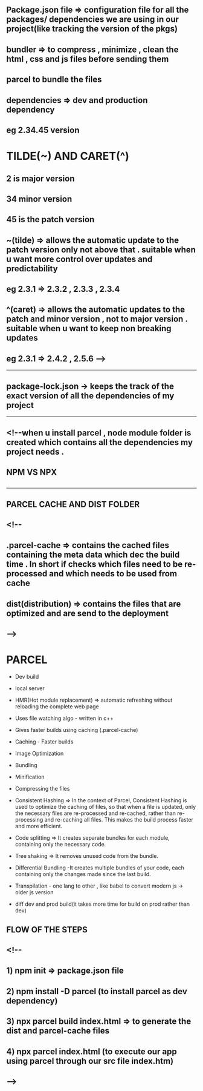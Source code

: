 ## Package.json file => configuration file for all the packages/ dependencies we are using in our project(like tracking the version of the pkgs)

## bundler => to compress , minimize  , clean the html , css and js files before sending them 

## parcel to bundle the files

## dependencies => dev and production dependency

## eg 2.34.45 version

# TILDE(~) AND CARET(^)

## 2 is major version 
## 34 minor version 
## 45 is the patch version

## ~(tilde) => allows the automatic update to the patch version only not above that . suitable when u want more control over updates and predictability 

## eg 2.3.1 => 2.3.2 , 2.3.3 , 2.3.4

## ^(caret) => allows the automatic updates to the patch and minor version , not to major version  . suitable when u want to keep non breaking updates

## eg 2.3.1 => 2.4.2 , 2.5.6 -->
---------------------------------------------------------




## package-lock.json -> keeps the track of the exact version of all the dependencies of my project




---------------------------------------------------------------
## <!-- so its obvious to put package and package lock files onto the git not node modules . coz from both of them i can regenerate node modules -->

## <!-- Even in case you delete the node modules we can regenerate using the "npm install" command using the pkg and pkg-lock json files -->

## <!--when u install parcel , node module folder is created which contains all the dependencies my project needs . 

## <!-- But after installing parcel there are other dependencies that are installed along with parcel , these are the dependencies which my parcel needs , this is called transitive dependency -->


 ## NPM VS NPX 

## <!-- npm is used to install the certain dependency in our project globally  -->

## <!-- npx is used to execute the certain dependency without installing it from npm registry . -->



-----------------------------------------------------------


## PARCEL CACHE AND DIST FOLDER 

## <!-- 

## .parcel-cache => contains the cached files containing the meta data which dec the build time . In short if checks which files need to be re-processed and which needs to be used from cache 

## dist(distribution) => contains the files that are optimized and are send to the deployment



## -->


## <!-- Its preferable to install react and react dom using npm to our node module instead of using cdn links as its the costly operation , includes network calls and can raise issue with changing version  -->



# PARCEL 
- Dev build 
- local server
- HMR(Hot module replacement) => automatic refreshing
without reloading the complete web page
- Uses file watching algo - written in c++
- Gives faster builds using caching (.parcel-cache) 
- Caching - Faster builds
- Image Optimization
- Bundling
- Minification
- Compressing the files
- Consistent Hashing => In the context of Parcel, Consistent Hashing is used to optimize the caching of files, so that when a file is updated, only the necessary files are re-processed and re-cached, rather than re-processing and re-caching all files. This makes the build process faster and more efficient.

- Code splitting => It creates separate bundles for each module, containing only the necessary code.

- Tree shaking => It removes unused code from the bundle.

- Differential Bundling -It creates multiple bundles of your code, each containing only the changes made since the last build. 

- Transpilation - one lang to other , like babel to convert modern js -> older js version

- diff dev and prod build(it takes more time for build on prod rather than dev)







## FLOW OF THE STEPS

 ## <!-- 
 ## 1) npm init => package.json file 
 ## 2) npm install -D parcel (to install parcel as dev dependency)
 ## 3) npx parcel build index.html => to generate the dist and parcel-cache files
 ## 4) npx parcel index.html (to execute our app using parcel through our src file index.htm)



 
 ## -->